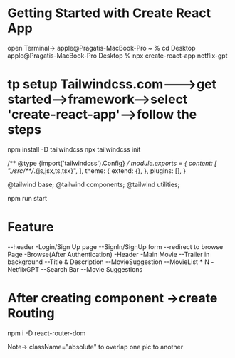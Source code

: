 # Getting Started with Create React App
open Terminal->
apple@Pragatis-MacBook-Pro ~ % cd Desktop
apple@Pragatis-MacBook-Pro Desktop % npx create-react-app netflix-gpt

# tp setup Tailwindcss.com--->get started-->framework-->select 'create-react-app'-->follow the steps

npm install -D tailwindcss
npx tailwindcss init


/** @type {import('tailwindcss').Config} */
module.exports = {
  content: [
    "./src/**/*.{js,jsx,ts,tsx}",
  ],
  theme: {
    extend: {},
  },
  plugins: [],
}


@tailwind base;
@tailwind components;
@tailwind utilities;

npm run start

# Feature
--header
-Login/Sign Up page
    --SignIn/SignUp form 
    --redirect to browse Page
-Browse(After Authentication)
    -Header
    -Main Movie
            --Trailer in background
            --Title & Description
            --MovieSuggestion
                   --MovieList * N
-NetflixGPT
    --Search Bar
    --Movie Suggestions

# After creating component ->create Routing
  npm i -D react-router-dom

  Note-> className="absolute" to overlap one pic to another